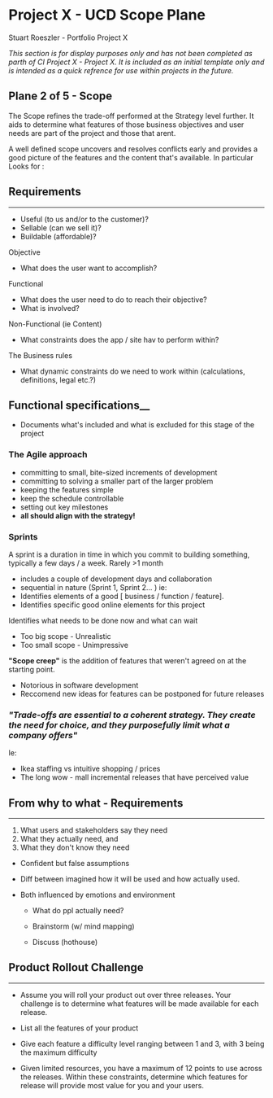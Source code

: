 # Project X - UCD Scope Plane
Stuart Roeszler - Portfolio Project X

_This section is for display purposes only and has not been completed as parth of CI Project X - Project X. It is included as an initial template only and is intended as a quick refrence for use within projects in the future._

## Plane 2 of 5 - Scope

The Scope refines the trade-off performed at the Strategy level further. It aids to determine what features of those business objectives and user needs are part of the project and those that arent.

A well defined scope uncovers and resolves conflicts early and provides a good picture of the features and the content that's available. In particular Looks for :
     

## Requirements
---
- Useful (to us and/or to the customer)?
- Sellable (can we sell it)?
- Buildable (affordable)?

Objective
- What does the user want to accomplish? 

Functional
- What does the user need to do to reach their objective?
- What is involved?

Non-Functional (ie Content)
- What constraints does the app / site hav to perform within?

The Business rules
- What dynamic constraints do we need to work within (calculations, definitions, legal etc.?)

## Functional specifications__
- Documents what's included and what is excluded for this stage of the project

### The Agile approach 
- committing to small, bite-sized increments of development
- committing to solving a smaller part of the larger problem
- keeping the features simple
- keep the schedule controllable
- setting out key milestones
- __all should align with the strategy!__

### Sprints
A sprint is a duration in time in which you commit to building something, typically a few days / a week. Rarely >1 month
- includes a couple of development days and collaboration
- sequential in nature (Sprint 1, Sprint 2… ) ie:
- Identifies elements of a good [ business / function / feature].
- Identifies specific good online elements for this project

Identifies what needs to be done now and what can wait
- Too big scope - Unrealistic 
- Too small scope - Unimpressive

__"Scope creep"__ is the addition of features that weren't agreed on at the starting point. 
- Notorious in software development
- Reccomend new ideas for features can be postponed for future releases

### _"Trade-offs are essential to a coherent strategy. They create the need for choice, and they purposefully limit what a company offers"_

Ie:

- Ikea staffing vs intuitive shopping / prices
- The long wow - mall incremental releases that have perceived value


## From why to what - Requirements
---

1. What users and stakeholders say they need
2. What they actually need, and
3. What they don't know they need

- Confident but false assumptions 
- Diff between imagined how it will be used and how actually used.
- Both influenced by emotions and environment

  - What do ppl actually need?

  - Brainstorm (w/ mind mapping)

  - Discuss (hothouse)

## Product Rollout Challenge
--- 

- Assume you will roll your product out over three releases. Your challenge is to determine what features will be made available for each release.

- List all the features of your product

- Give each feature a difficulty level ranging between 1 and 3, with 3 being the maximum difficulty

- Given limited resources, you have a maximum of 12 points to use across the releases. Within these constraints, determine which features for release will provide most value for you and your users.

